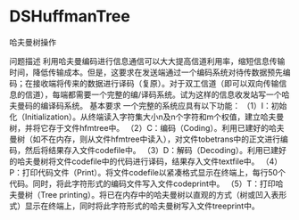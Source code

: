 # DSHuffmanTree
哈夫曼树操作

问题描述
    利用哈夫曼编码进行信息通信可以大大提高信道利用率，缩短信息传输时间，降低传输成本。但是，这要求在发送端通过一个编码系统对待传数据预先编码；在接收端将传来的数据进行译码（复原）。对于双工信道（即可以双向传输信息的信道），每端都需要一个完整的编/译码系统。试为这样的信息收发站写一个哈夫曼码的编译码系统。
基本要求
一个完整的系统应具有以下功能：
（1）I：初始化（Initialization）。从终端读入字符集大小n及n个字符和m个权值，建立哈夫曼树，并将它存于文件hfmtree中。
（2）C：编码（Coding）。利用已建好的哈夫曼树（如不在内存，则从文件hfmtree中读入），对文件tobetrans中的正文进行编码，然后将结果存入文件codefile中。
（3）D：解码（Decoding）。利用已建好的哈夫曼树将文件codefile中的代码进行译码，结果存入文件textfile中。
（4）P：打印代码文件（Print）。将文件codefile以紧凑格式显示在终端上，每行50个代码。同时，将此字符形式的编码文件写入文件codeprint中。
（5）T：打印哈夫曼树（Tree printing）。将已在内存中的哈夫曼树以直观的方式（树或凹入表形式）显示在终端上，同时将此字符形式的哈夫曼树写入文件treeprint中。
